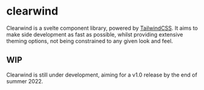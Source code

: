 # clearwind

Clearwind is a svelte component library, powered by [TailwindCSS](https://tailwindcss.com/). It aims to make side development as fast as possible, whilst providing extensive theming options, not being constrained to any given look and feel.

## WIP

Clearwind is still under development, aiming for a v1.0 release by the end of summer 2022.
